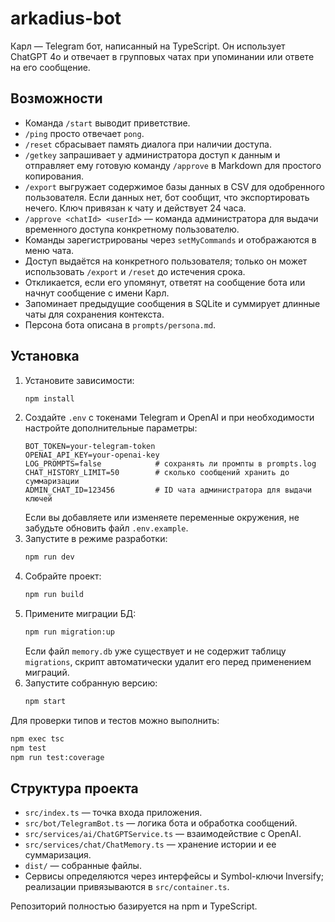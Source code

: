 # arkadius-bot

Карл — Telegram бот, написанный на TypeScript. Он использует ChatGPT 4o и отвечает в групповых чатах при упоминании или ответе на его сообщение.

## Возможности

- Команда `/start` выводит приветствие.
- `/ping` просто отвечает `pong`.
- `/reset` сбрасывает память диалога при наличии доступа.
- `/getkey` запрашивает у администратора доступ к данным и отправляет ему готовую команду `/approve` в Markdown для простого копирования.
- `/export` выгружает содержимое базы данных в CSV для одобренного пользователя. Если данных нет, бот сообщит, что экспортировать нечего. Ключ привязан к чату и действует 24 часа.
- `/approve <chatId> <userId>` — команда администратора для выдачи временного доступа конкретному пользователю.
- Команды зарегистрированы через `setMyCommands` и отображаются в меню чата.
- Доступ выдаётся на конкретного пользователя; только он может использовать `/export` и `/reset` до истечения срока.
- Откликается, если его упомянут, ответят на сообщение бота или начнут сообщение с имени Карл.
- Запоминает предыдущие сообщения в SQLite и суммирует длинные чаты для сохранения контекста.
- Персона бота описана в `prompts/persona.md`.

## Установка

1. Установите зависимости:
   ```bash
   npm install
   ```
2. Создайте `.env` с токенами Telegram и OpenAI и при необходимости настройте дополнительные параметры:
   ```
   BOT_TOKEN=your-telegram-token
   OPENAI_API_KEY=your-openai-key
   LOG_PROMPTS=false            # сохранять ли промпты в prompts.log
   CHAT_HISTORY_LIMIT=50        # сколько сообщений хранить до суммаризации
   ADMIN_CHAT_ID=123456         # ID чата администратора для выдачи ключей
   ```
   Если вы добавляете или изменяете переменные окружения, не забудьте обновить файл `.env.example`.
3. Запустите в режиме разработки:
   ```bash
   npm run dev
   ```
4. Собрайте проект:
   ```bash
   npm run build
   ```
5. Примените миграции БД:
   ```bash
   npm run migration:up
   ```
   Если файл `memory.db` уже существует и не содержит таблицу `migrations`,
   скрипт автоматически удалит его перед применением миграций.
6. Запустите собранную версию:
   ```bash
   npm start
   ```

Для проверки типов и тестов можно выполнить:

```bash
npm exec tsc
npm test
npm run test:coverage
```

## Структура проекта

- `src/index.ts` — точка входа приложения.
- `src/bot/TelegramBot.ts` — логика бота и обработка сообщений.
- `src/services/ai/ChatGPTService.ts` — взаимодействие c OpenAI.
- `src/services/chat/ChatMemory.ts` — хранение истории и ее суммаризация.
- `dist/` — собранные файлы.
- Сервисы определяются через интерфейсы и Symbol-ключи Inversify; реализации
  привязываются в `src/container.ts`.

Репозиторий полностью базируется на npm и TypeScript.
